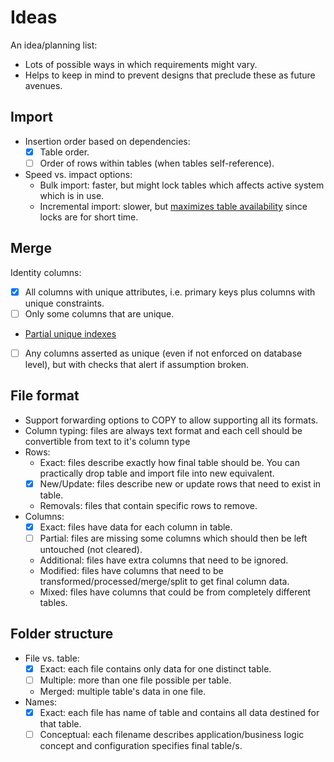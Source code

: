 # Ideas

An idea/planning list:

- Lots of possible ways in which requirements might vary.
- Helps to keep in mind to prevent designs that preclude these as future avenues.

## Import

- Insertion order based on dependencies:
  - [x] Table order.
  - [ ] Order of rows within tables (when tables self-reference).
- Speed vs. impact options:
  - Bulk import: faster, but might lock tables which affects active system which is in use.
  - Incremental import: slower, but [maximizes table availability][1] since locks are for short time.

[1]:[https://blog.codacy.com/how-to-update-large-tables-in-postgresql-e9aecd197fb7?gi=dc843a01e10b]

## Merge

Identity columns:

- [x] All columns with unique attributes, i.e. primary keys plus columns with unique constraints.
- [ ] Only some columns that are unique.
- [Partial unique indexes][1]
- [ ] Any columns asserted as unique (even if not enforced on database level), but with checks that alert if assumption broken.

[1]:[https://www.postgresql.org/docs/current/static/indexes-partial.html]

## File format

- Support forwarding options to COPY to allow supporting all its formats.
- Column typing: files are always text format and each cell should be convertible from text to it's column type
- Rows:
  - Exact: files describe exactly how final table should be. You can practically drop table and import file into new equivalent.
  - [x] New/Update: files describe new or update rows that need to exist in table.
  - Removals: files that contain specific rows to remove.
- Columns:
  - [x] Exact: files have data for each column in table.
  - [ ] Partial: files are missing some columns which should then be left untouched (not cleared).
  - Additional: files have extra columns that need to be ignored.
  - Modified: files have columns that need to be transformed/processed/merge/split to get final column data.
  - Mixed: files have columns that could be from completely different tables.

## Folder structure

- File vs. table:
  - [x] Exact: each file contains only data for one distinct table.
  - [ ] Multiple: more than one file possible per table.
  - Merged: multiple table's data in one file.
- Names:
  - [x] Exact: each file has name of table and contains all data destined for that table.
  - [ ] Conceptual: each filename describes application/business logic concept and configuration specifies final table/s.
